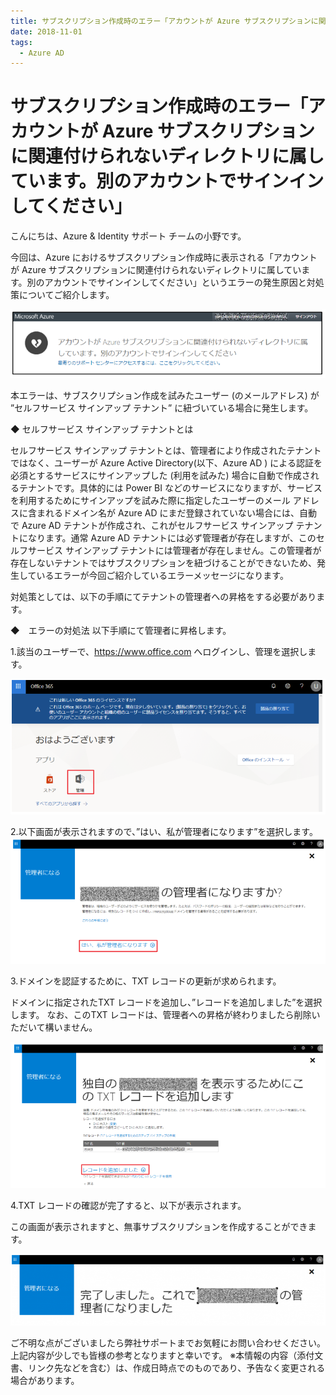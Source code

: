 ```yaml
---
title: サブスクリプション作成時のエラー「アカウントが Azure サブスクリプションに関連付けられないディレクトリに属しています。別のアカウントでサインインしてください」
date: 2018-11-01
tags:
  - Azure AD
---
```


# サブスクリプション作成時のエラー「アカウントが Azure サブスクリプションに関連付けられないディレクトリに属しています。別のアカウントでサインインしてください」


こんにちは、Azure & Identity サポート チームの小野です。


今回は、Azure におけるサブスクリプション作成時に表示される「アカウントが Azure サブスクリプションに関連付けられないディレクトリに属しています。別のアカウントでサインインしてください」というエラーの発生原因と対処策についてご紹介します。

 ![](./create-subscription-error/error.png)


本エラーは、サブスクリプション作成を試みたユーザー (のメールアドレス) が ”セルフサービス サインアップ テナント” に紐づいている場合に発生します。

 

◆ セルフサービス サインアップ テナントとは

セルフサービス サインアップ テナントとは、管理者により作成されたテナントではなく、ユーザーが Azure Active Directory(以下、Azure AD ) による認証を必須とするサービスにサインアップした (利用を試みた) 場合に自動で作成されるテナントです。具体的には Power BI などのサービスになりますが、サービスを利用するためにサインアップを試みた際に指定したユーザーのメール アドレスに含まれるドメイン名が Azure AD にまだ登録されていない場合には、自動で Azure AD テナントが作成され、これがセルフサービス サインアップ テナントになります。通常 Azure AD テナントには必ず管理者が存在しますが、このセルフサービス サインアップ テナントには管理者が存在しません。この管理者が存在しないテナントではサブスクリプションを紐づけることができないため、発生しているエラーが今回ご紹介しているエラーメッセージになります。

 

対処策としては、以下の手順にてテナントの管理者への昇格をする必要があります。

 

◆　エラーの対処法
以下手順にて管理者に昇格します。

 

1.該当のユーザーで、https://www.office.com へログインし、管理を選択します。

 ![](./create-subscription-error/1.png)

 

2.以下画面が表示されますので、”はい、私が管理者になります”を選択します。
 ![](./create-subscription-error/2.png)



 

3.ドメインを認証するために、TXT レコードの更新が求められます。

ドメインに指定されたTXT レコードを追加し、”レコードを追加しました”を選択します。
なお、このTXT レコードは、管理者への昇格が終わりましたら削除いただいて構いません。

![](./create-subscription-error/3.png)


 

 

4.TXT レコードの確認が完了すると、以下が表示されます。

この画面が表示されますと、無事サブスクリプションを作成することができます。

![](./create-subscription-error/4.png)


ご不明な点がございましたら弊社サポートまでお気軽にお問い合わせください。
上記内容が少しでも皆様の参考となりますと幸いです。
※本情報の内容（添付文書、リンク先などを含む）は、作成日時点でのものであり、予告なく変更される場合があります。